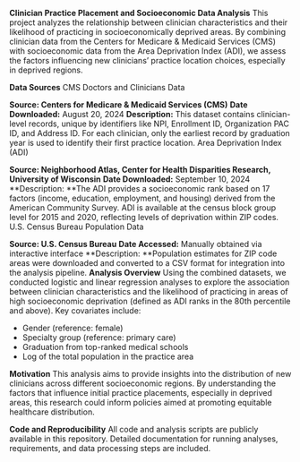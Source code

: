 **Clinician Practice Placement and Socioeconomic Data Analysis**
This project analyzes the relationship between clinician characteristics and their likelihood of practicing in socioeconomically deprived areas. By combining clinician data from the Centers for Medicare & Medicaid Services (CMS) with socioeconomic data from the Area Deprivation Index (ADI), we assess the factors influencing new clinicians’ practice location choices, especially in deprived regions.

**Data Sources**
CMS Doctors and Clinicians Data

****Source:** Centers for Medicare & Medicaid Services (CMS)**
**Date Downloaded:** August 20, 2024
**Description:** This dataset contains clinician-level records, unique by identifiers like NPI, Enrollment ID, Organization PAC ID, and Address ID. For each clinician, only the earliest record by graduation year is used to identify their first practice location.
Area Deprivation Index (ADI)

**Source: Neighborhood Atlas, Center for Health Disparities Research, University of Wisconsin**
**Date Downloaded:** September 10, 2024
**Description: **The ADI provides a socioeconomic rank based on 17 factors (income, education, employment, and housing) derived from the American Community Survey. ADI is available at the census block group level for 2015 and 2020, reflecting levels of deprivation within ZIP codes.
U.S. Census Bureau Population Data

**Source: U.S. Census Bureau**
**Date Accessed:** Manually obtained via interactive interface
**Description: **Population estimates for ZIP code areas were downloaded and converted to a CSV format for integration into the analysis pipeline.
**Analysis Overview**
Using the combined datasets, we conducted logistic and linear regression analyses to explore the association between clinician characteristics and the likelihood of practicing in areas of high socioeconomic deprivation (defined as ADI ranks in the 80th percentile and above). Key covariates include:

- Gender (reference: female)
- Specialty group (reference: primary care)
- Graduation from top-ranked medical schools
- Log of the total population in the practice area


**Motivation**
This analysis aims to provide insights into the distribution of new clinicians across different socioeconomic regions. By understanding the factors that influence initial practice placements, especially in deprived areas, this research could inform policies aimed at promoting equitable healthcare distribution.

**Code and Reproducibility**
All code and analysis scripts are publicly available in this repository. Detailed documentation for running analyses, requirements, and data processing steps are included.
